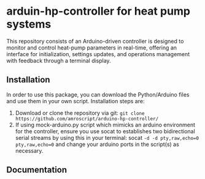 # arduin-hp-controller for heat pump systems
This repository consists of an Arduino-driven controller is designed to monitor and control heat-pump parameters in real-time, offering an interface for initialization, settings updates, and operations management with feedback through a terminal display.

## Installation 

In order to use this package, you can download the Python/Arduino files and use them in your own script. 
Installation steps are:
1.  Download or clone the repository via git: 
`git clone https://github.com/amroscript/arduino-hp-controller/`
2. If using mock-arduino.py script which mimicks an arduino environment for the controller, ensure you use socat to establishes two bidirectional serial streams by using this in your terminal: socat `-d -d pty,raw,echo=0 pty,raw,echo=0` and change your arduino ports in the script(s) as necessary.

## Documentation
